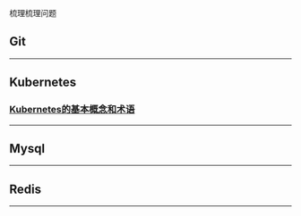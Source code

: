 梳理梳理问题

## Git

-------

## Kubernetes
### [Kubernetes的基本概念和术语]("/Kubernetes/")

-------

## Mysql

-------

## Redis

-------




